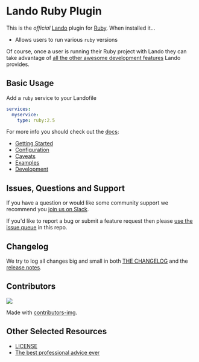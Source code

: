 # Lando Ruby Plugin

This is the _official_ [Lando](https://lando.dev) plugin for [Ruby](https://www.ruby-lang.org/en/). When installed it...

* Allows users to run various `ruby` versions

Of course, once a user is running their Ruby project with Lando they can take advantage of [all the other awesome development features](https://docs.lando.dev) Lando provides.

## Basic Usage

Add a `ruby` service to your Landofile

```yaml
services:
  myservice:
    type: ruby:2.5
```

For more info you should check out the [docs](https://docs.lando.dev/ruby):

* [Getting Started](https://docs.lando.dev/ruby/)
* [Configuration](https://docs.lando.dev/ruby/config.html)
* [Caveats](https://docs.lando.dev/ruby/caveats.html)
* [Examples](https://github.com/lando/ruby/tree/main/examples)
* [Development](https://docs.lando.dev/ruby/development.html)

## Issues, Questions and Support

If you have a question or would like some community support we recommend you [join us on Slack](https://launchpass.com/devwithlando).

If you'd like to report a bug or submit a feature request then please [use the issue queue](https://github.com/lando/ruby/issues/new/choose) in this repo.

## Changelog

We try to log all changes big and small in both [THE CHANGELOG](https://github.com/lando/ruby/blob/main/CHANGELOG.md) and the [release notes](https://github.com/lando/ruby/releases).

## Contributors

<a href="https://github.com/lando/ruby/graphs/contributors">
  <img src="https://contrib.rocks/image?repo=lando/ruby" />
</a>

Made with [contributors-img](https://contrib.rocks).

## Other Selected Resources

* [LICENSE](https://github.com/lando/ruby/blob/main/LICENSE.md)
* [The best professional advice ever](https://www.youtube.com/watch?v=tkBVDh7my9Q)
